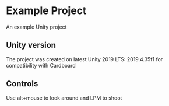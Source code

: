 # Example Project

An example Unity project

## Unity version

The project was created on latest Unity 2019 LTS: 2019.4.35f1 for compatibility with Cardboard

## Controls

Use alt+mouse to look around and LPM to shoot